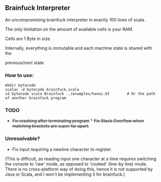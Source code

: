 ## Brainfuck Interpreter

An uncompromising brainfuck interpreter in exactly 100 lines of scala.

The only limitation on the amount of available cells is your RAM.

Cells are 1 Byte in size.

Internally, everything is immutable and each machine state is shared with the

previous/next state

### How to use:
    mkdir bytecode
    scalac -d bytecode brainfuck.scala 
    cd bytecode scala Brainfuck ../examples/hanoi.bf		# Or the path of another brainfuck program

### TODO
* ~~Fix crashing after terminating program~~ * ~~Fix Stack Overflow when
matching brackets are super far apart.~~

### Unresolvable?
* Fix input requiring a newline character to register.

(This is difficult, as reading input one character at a time requires switching
the console to 'raw' mode, as opposed to 'cooked' (line-by line) mode. There is
no cross-platform way of doing this, hence it is not supported by Java or Scala,
and I won't be implementing it for brainfuck.)

